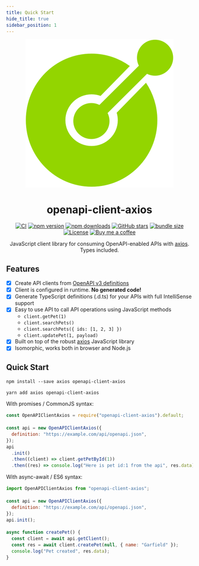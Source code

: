 ```yaml
---
title: Quick Start
hide_title: true
sidebar_position: 1
---
```


<div align="center">
<img alt="openapi-client-axios logo" src="/img/openapi-stack-logo.png" className="max-w-[150px]" />
<h1 className="mb-6">openapi-client-axios</h1>

[![CI](https://github.com/anttiviljami/openapi-client-axios/workflows/CI/badge.svg)](https://github.com/anttiviljami/openapi-client-axios/actions?query=workflow%3ACI)
[![npm version](https://img.shields.io/npm/v/openapi-client-axios.svg)](https://www.npmjs.com/package/openapi-client-axios)
[![npm downloads](https://img.shields.io/npm/dw/openapi-client-axios)](https://www.npmjs.com/package/openapi-client-axios)
[![GitHub stars](https://img.shields.io/github/stars/anttiviljami/openapi-client-axios)](https://github.com/anttiviljami/openapi-client-axios)
[![bundle size](https://img.shields.io/bundlephobia/minzip/openapi-client-axios?label=gzip%20bundle)](https://bundlephobia.com/package/openapi-client-axios)
[![License](http://img.shields.io/:license-mit-blue.svg)](https://github.com/anttiviljami/openapi-client-axios/blob/master/LICENSE)
[![Buy me a coffee](https://img.shields.io/badge/donate-buy%20me%20a%20coffee-orange)](https://buymeacoff.ee/anttiviljami)

<p>JavaScript client library for consuming OpenAPI-enabled APIs with <a href="https://github.com/axios/axios" target="_blank">axios</a>. Types included.</p>
</div>

## Features

- [x] Create API clients from [OpenAPI v3 definitions](https://github.com/OAI/OpenAPI-Specification)
- [x] Client is configured in runtime. **No generated code!**
- [x] Generate TypeScript definitions (.d.ts) for your APIs with full IntelliSense support
- [x] Easy to use API to call API operations using JavaScript methods
  - `client.getPet(1)`
  - `client.searchPets()`
  - `client.searchPets({ ids: [1, 2, 3] })`
  - `client.updatePet(1, payload)`
- [x] Built on top of the robust [axios](https://github.com/axios/axios) JavaScript library
- [x] Isomorphic, works both in browser and Node.js

## Quick Start

```
npm install --save axios openapi-client-axios
```

```
yarn add axios openapi-client-axios
```

With promises / CommonJS syntax:

```javascript
const OpenAPIClientAxios = require("openapi-client-axios").default;

const api = new OpenAPIClientAxios({
  definition: "https://example.com/api/openapi.json",
});
api
  .init()
  .then((client) => client.getPetById(1))
  .then((res) => console.log("Here is pet id:1 from the api", res.data));
```

With async-await / ES6 syntax:

```javascript
import OpenAPIClientAxios from "openapi-client-axios";

const api = new OpenAPIClientAxios({
  definition: "https://example.com/api/openapi.json",
});
api.init();

async function createPet() {
  const client = await api.getClient();
  const res = await client.createPet(null, { name: "Garfield" });
  console.log("Pet created", res.data);
}
```
